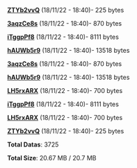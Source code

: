 [**ZTYb2vvQ**](/data/ZTYb2vvQ.txt) (18/11/22 - 18:40)- 225 bytes

[**3aqzCe8s**](/data/3aqzCe8s.txt) (18/11/22 - 18:40)- 870 bytes

[**iTggpPf8**](/data/iTggpPf8.txt) (18/11/22 - 18:40)- 8111 bytes

[**hAUWb5r9**](/data/hAUWb5r9.txt) (18/11/22 - 18:40)- 13518 bytes

[**3aqzCe8s**](/data/3aqzCe8s.txt) (18/11/22 - 18:40)- 870 bytes

[**hAUWb5r9**](/data/hAUWb5r9.txt) (18/11/22 - 18:40)- 13518 bytes

[**LH5rxARX**](/data/LH5rxARX.txt) (18/11/22 - 18:40)- 700 bytes

[**iTggpPf8**](/data/iTggpPf8.txt) (18/11/22 - 18:40)- 8111 bytes

[**LH5rxARX**](/data/LH5rxARX.txt) (18/11/22 - 18:40)- 700 bytes

[**ZTYb2vvQ**](/data/ZTYb2vvQ.txt) (18/11/22 - 18:40)- 225 bytes

**Total Datas**: 3725

**Total Size**: 20.67 MB / 20.7 MB